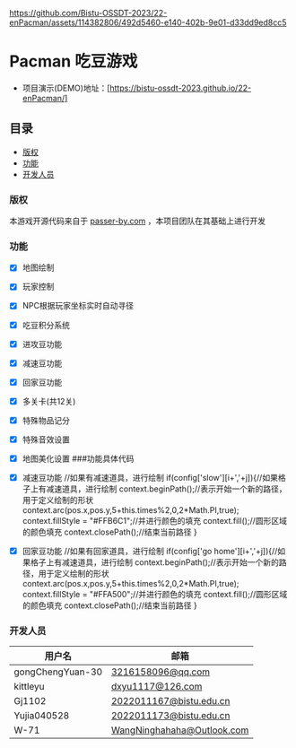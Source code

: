 
https://github.com/Bistu-OSSDT-2023/22-enPacman/assets/114382806/492d5460-e140-402b-9e01-d33dd9ed8cc5

# Pacman 吃豆游戏

- 项目演示(DEMO)地址：[https://bistu-ossdt-2023.github.io/22-enPacman/]

## 目录

- [版权](#版权)
- [功能](#功能)
- [开发人员](#开发人员)

### 版权
本游戏开源代码来自于 [passer-by.com](https://passer-by.com/) ，本项目团队在其基础上进行开发

### 功能

- [x] 地图绘制
- [x] 玩家控制
- [x] NPC根据玩家坐标实时自动寻径
- [x] 吃豆积分系统
- [x] 进攻豆功能
- [x] 减速豆功能
- [x] 回家豆功能  
- [x] 多关卡(共12关)
- [x] 特殊物品记分
- [x] 特殊音效设置
- [x] 地图美化设置
###功能具体代码
- [x] 减速豆功能
//如果有减速道具，进行绘制 
								if(config['slow'][i+','+j]){//如果格子上有减速道具，进行绘制
									context.beginPath();//表示开始一个新的路径，用于定义绘制的形状
									context.arc(pos.x,pos.y,5+this.times%2,0,2*Math.PI,true);
									context.fillStyle = "#FFB6C1";//并进行颜色的填充
									context.fill();//圆形区域的颜色填充
									context.closePath();//结束当前路径
								}
								
- [x] 回家豆功能
      //如果有回家道具，进行绘制
								if(config['go home'][i+','+j]){//如果格子上有减速道具，进行绘制
									context.beginPath();//表示开始一个新的路径，用于定义绘制的形状
									context.arc(pos.x,pos.y,5+this.times%2,0,2*Math.PI,true);
									context.fillStyle = "#FFA500";//并进行颜色的填充
									context.fill();//圆形区域的颜色填充
									context.closePath();//结束当前路径
								}

### 开发人员
| 用户名           | 邮箱                         |
| ---------------- | ---------------------------- |
| gongChengYuan-30 | 3216158096@qq.com            |
| kittleyu         | dxyu1117@126.com             |
| Gj1102           | 2022011167@bistu.edu.cn      |
| Yujia040528      | 2022011173@bistu.edu.cn      |
| W-71             | WangNinghahaha@Outlook.com   |
